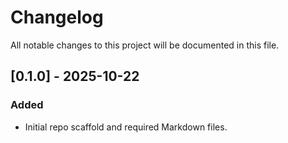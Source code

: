 # Changelog

All notable changes to this project will be documented in this file.

## [0.1.0] - 2025-10-22
### Added
- Initial repo scaffold and required Markdown files.
